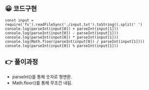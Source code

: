 ## 😀 코드구현
```
const input = require('fs').readFileSync('./input.txt').toString().split(' ')
console.log(parseInt(input[0]) + parseInt(input[1]))
console.log(parseInt(input[0]) - parseInt(input[1]))
console.log(parseInt(input[0]) * parseInt(input[1]))
console.log(Math.floor(parseInt(input[0]) / parseInt(input[1])))
console.log(parseInt(input[0]) % parseInt(input[1]))
```
## 👉 풀이과정
- parseInt()를 통해 숫자로 형변환.
- Math.floor()를 통해 무조건 내림.
